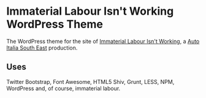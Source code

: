# Immaterial Labour Isn't Working WordPress Theme

The WordPress theme for the site of [Immaterial Labour Isn't Working](http://iliw13.autoitaliasoutheast.org), a [Auto Italia South East](http://autoitaliasoutheast.org) production.

## Uses

Twitter Bootstrap, Font Awesome, HTML5 Shiv, Grunt, LESS, NPM, WordPress and, of course, immaterial labour.